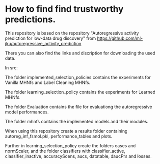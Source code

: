 # How to find find trustworthy predictions.

This repository is based on the repository "Autoregressive activity prediction for low-data drug discovery" from  https://github.com/ml-jku/autoregressive_activity_prediction

 

There you can also find the links and discription for downloading the used data.

 

In src:

The folder implemented_selection_policies contains the experiments for Vanilla MHNfs and Label Cleaning MHNfs.

The folder learning_selection_policy contains the experiments for Learned MHNfs.

The folder Evaluation contains the file for evaluationg the autoregressive model performances.

The folder mhnfs contains the implemented models and their modules.

 

When using this repository create a results folder containing autoreg_inf_fsmol.pkl, performance_tables and plots.

Further in learning_selection_policy create the folders cases and normScaler, and the folder classifiers with classifier_active, classifier_inactive, accuracyScens, aucs, datatable, daucPrs and losses.
